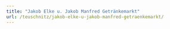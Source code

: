 ```yaml
---
title: "Jakob Elke u. Jakob Manfred Getränkemarkt"
url: /teuschnitz/jakob-elke-u-jakob-manfred-getraenkemarkt/
---
```

